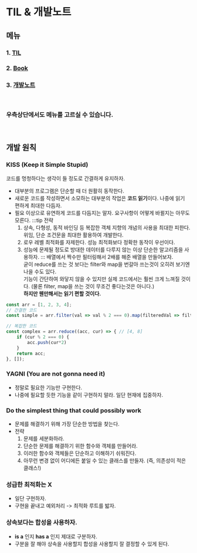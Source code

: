 # TIL & 개발노트

## 메뉴

### 1. [TIL](./TIL/)

### 2. [Book](./book/)

### 3. [개발노트](./devnote/)

<br>

### 우측상단에서도 메뉴를 고르실 수 있습니다.

<br>

## 개발 원칙
### KISS (Keep it Simple Stupid)
코드를 멍청하다는 생각이 들 정도로 간결하게 유지하자.
- 대부분의 프로그램은 단순할 때 더 원활히 동작한다.
- 새로운 코드를 작성하면서 소모하는 대부분의 작업은 **코드 읽기**이다. 나중에 읽기 편하게 최대한 다듬자.
- 필요 이상으로 유연하게 코드를 다듬지는 말자. 요구사항이 어떻게 바뀔지는 아무도 모른다.
:::tip 전략
  1. 상속, 다형성, 동적 바인딩 등 복잡한 객체 지향의 개념의 사용을 최대한 피한다. 위임, 단순 조건문을 최대한 활용하여 개발한다.
  2. 로우 레벨 최적화를 자제한다. 성능 최적화보다 정확한 동작이 우선이다.
  3. 성능에 문제될 정도로 방대한 데이터를 다루지 않는 이상 단순한 알고리즘을 사용하자.
:::
배열에서 짝수만 필터링해서 2배를 해준 배열을 만들어보자.  
굳이 reduce를 쓰는 것 보다는 filter와 map을 번갈아 쓰는것이 오히려 보기엔 나을 수도 있다.  
기능이 간단하여 와닿지 않을 수 있지만 실제 코드에서는 훨씬 크게 느껴질 것이다.
(물론 filter, map을 쓰는 것이 무조건 좋다는것은 아니다.)  
**하지만 웬만해서는 읽기 편할 것이다.**
```js
const arr = [1, 2, 3, 4];
// 간결한 코드
const simple = arr.filter(val => val % 2 === 0).map(filteredVal => filteredVal * 2) // [4, 8]

// 복잡한 코드
const complex = arr.reduce((acc, cur) => { // [4, 8]
    if (cur % 2 === 0) {
        acc.push(cur*2)
    }
    return acc;
}, []);
```

### YAGNI (You are not gonna need it)
- 정말로 필요한 기능만 구현한다.
- 나중에 필요할 듯한 기능을 같이 구현하지 말라. 일단 현재에 집중하자.

### Do the simplest thing that could possibly work
- 문제를 해결하기 위해 가장 단순한 방법을 찾는다.
- 전략
  1. 문제를 세분화하라.
  2. 단순한 문제를 해결하기 위한 함수와 객체를 만들어라.
  3. 이러한 함수와 객체들은 단순하고 이해하기 쉬워진다.
  4. 아무런 변경 없이 어디에든 붙일 수 있는 클래스를 만들자. (즉, 의존성이 적은 클래스!)

### 성급한 최적화는 X
- 일단 구현하자.
- 구현을 끝내고 예외처리 -> 최적화 루트를 밟자.

### 상속보다는 합성을 사용하자.
- **is a** 인지 **has a** 인지 제대로 구분하자.
- 구분을 잘 해야 상속을 사용할지 합성을 사용할지 잘 결정할 수 있게 된다.